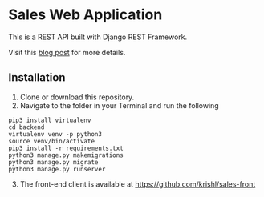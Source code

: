 # Sales Web Application

This is a REST API built with Django REST Framework.

Visit this [blog post](http://krishel.com/sales_web_application) for more details.

## Installation
1. Clone or download this repository.
2. Navigate to the folder in your Terminal and run the following

```
pip3 install virtualenv
cd backend
virtualenv venv -p python3
source venv/bin/activate
pip3 install -r requirements.txt
python3 manage.py makemigrations
python3 manage.py migrate
python3 manage.py runserver
```
3. The front-end client is available at https://github.com/krishl/sales-front